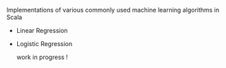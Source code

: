 Implementations of various commonly used machine learning algorithms in Scala

- Linear Regression
- Logistic Regression

  work in progress !
